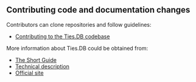 ## Contributing code and documentation changes

Contributors can clone repositories and follow guidelines:
* [Contributing to the Ties.DB codebase](https://github.com/TiesNetwork/ties.db/blob/latest/CONTRIBUTING.md)

More information about Ties.DB could be obtained from:
* [The Short Guide](https://cdn.ties.network/short-guide-eng.pdf)
* [Technical description](https://docs.google.com/document/d/1UwaaUgunnrFpL6jetA_DdNLQsbbqBx1HLcln07kLrUw)
* [Official site](https://ties.network/database)
